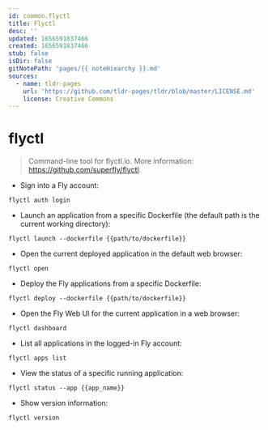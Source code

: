 ```yaml
---
id: common.flyctl
title: Flyctl
desc: ''
updated: 1656591837466
created: 1656591837466
stub: false
isDir: false
gitNotePath: 'pages/{{ noteHiearchy }}.md'
sources:
  - name: tldr-pages
    url: 'https://github.com/tldr-pages/tldr/blob/master/LICENSE.md'
    license: Creative Commons
---
```

# flyctl

> Command-line tool for flyctl.io.
> More information: <https://github.com/superfly/flyctl>.

- Sign into a Fly account:

`flyctl auth login`

- Launch an application from a specific Dockerfile (the default path is the current working directory):

`flyctl launch --dockerfile {{path/to/dockerfile}}`

- Open the current deployed application in the default web browser:

`flyctl open`

- Deploy the Fly applications from a specific Dockerfile:

`flyctl deploy --dockerfile {{path/to/dockerfile}}`

- Open the Fly Web UI for the current application in a web browser:

`flyctl dashboard`

- List all applications in the logged-in Fly account:

`flyctl apps list`

- View the status of a specific running application:

`flyctl status --app {{app_name}}`

- Show version information:

`flyctl version`

